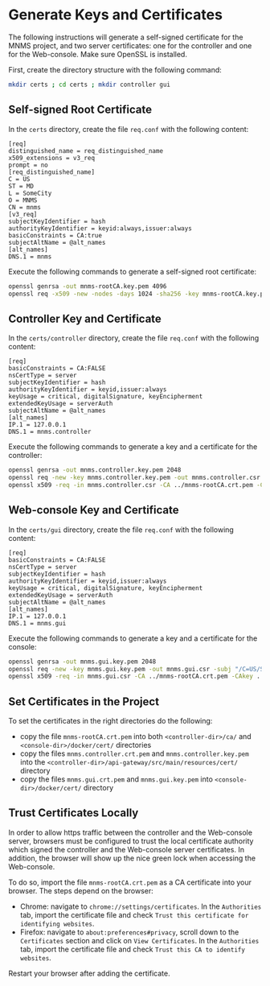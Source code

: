 # Generate Keys and Certificates

The following instructions will generate a self-signed certificate for the MNMS project, and two server certificates: one for the controller and one for the Web-console.
Make sure OpenSSL is installed.

First, create the directory structure with the following command:

```bash
mkdir certs ; cd certs ; mkdir controller gui
```

## Self-signed Root Certificate

In the `certs` directory, create the file `req.conf` with the following content: 

```text
[req]
distinguished_name = req_distinguished_name
x509_extensions = v3_req
prompt = no
[req_distinguished_name]
C = US
ST = MD
L = SomeCity
O = MNMS
CN = mnms
[v3_req]
subjectKeyIdentifier = hash
authorityKeyIdentifier = keyid:always,issuer:always
basicConstraints = CA:true
subjectAltName = @alt_names
[alt_names]
DNS.1 = mnms
```

Execute the following commands to generate a self-signed root certificate:

```bash
openssl genrsa -out mnms-rootCA.key.pem 4096
openssl req -x509 -new -nodes -days 1024 -sha256 -key mnms-rootCA.key.pem -out mnms-rootCA.crt.pem -config req.conf -extensions 'v3_req'
```

## Controller Key and Certificate

In the `certs/controller` directory, create the file `req.conf` with the following content: 

```text
[req]
basicConstraints = CA:FALSE
nsCertType = server
subjectKeyIdentifier = hash
authorityKeyIdentifier = keyid,issuer:always
keyUsage = critical, digitalSignature, keyEncipherment
extendedKeyUsage = serverAuth
subjectAltName = @alt_names
[alt_names]
IP.1 = 127.0.0.1
DNS.1 = mnms.controller
```

Execute the following commands to generate a key and a certificate for the controller:

```bash
openssl genrsa -out mnms.controller.key.pem 2048
openssl req -new -key mnms.controller.key.pem -out mnms.controller.csr -subj "/C=US/ST=MD/L=SomeCity/O=MNMS/CN=mnms.controller"
openssl x509 -req -in mnms.controller.csr -CA ../mnms-rootCA.crt.pem -CAkey ../mnms-rootCA.key.pem -out mnms.controller.crt.pem -CAcreateserial -days 365 -sha256 -extfile req.conf
```

## Web-console Key and Certificate

In the `certs/gui` directory, create the file `req.conf` with the following content: 

```text
[req]
basicConstraints = CA:FALSE
nsCertType = server
subjectKeyIdentifier = hash
authorityKeyIdentifier = keyid,issuer:always
keyUsage = critical, digitalSignature, keyEncipherment
extendedKeyUsage = serverAuth
subjectAltName = @alt_names
[alt_names]
IP.1 = 127.0.0.1
DNS.1 = mnms.gui
```

Execute the following commands to generate a key and a certificate for the console:

```bash
openssl genrsa -out mnms.gui.key.pem 2048
openssl req -new -key mnms.gui.key.pem -out mnms.gui.csr -subj "/C=US/ST=MD/L=SomeCity/O=MNMS/CN=mnms.gui"
openssl x509 -req -in mnms.gui.csr -CA ../mnms-rootCA.crt.pem -CAkey ../mnms-rootCA.key.pem -out mnms.gui.crt.pem -CAcreateserial -days 365 -sha256 -extfile req.conf
```

## Set Certificates in the Project

To set the certificates in the right directories do the following:

- copy the file `mnms-rootCA.crt.pem` into both `<controller-dir>/ca/` and `<console-dir>/docker/cert/` directories
- copy the files `mnms.controller.crt.pem` and `mnms.controller.key.pem` into the `<controller-dir>/api-gateway/src/main/resources/cert/` directory
- copy the files `mnms.gui.crt.pem` and `mnms.gui.key.pem` into `<console-dir>/docker/cert/` directory

## Trust Certificates Locally

In order to allow https traffic between the controller and the Web-console server, browsers must be configured to trust the local certificate authority which signed the controller and the Web-console server certificates.
In addition, the browser will show up the nice green lock when accessing the Web-console.

To do so, import the file `mnms-rootCA.crt.pem` as a CA certificate into your browser. 
The steps depend on the browser:

- Chrome: navigate to `chrome://settings/certificates`. In the `Authorities` tab, import the certificate file and check `Trust this certificate for identifying websites`.
- Firefox: navigate to `about:preferences#privacy`, scroll down to the `Certificates` section and click on `View Certificates`.
In the `Authorities` tab, import the certificate file and check `Trust this CA to identify websites`.

Restart your browser after adding the certificate.
